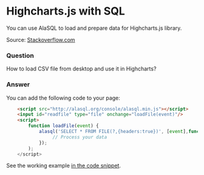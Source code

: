 # Highcharts.js with SQL

You can use AlaSQL to load and prepare data for Highcharts.js library.

Source: [Stackoverflow.com](http://stackoverflow.com/questions/27978027/preprocess-highchart-data-using-csv-file/27980656#27980656)

### Question

How to load CSV file from desktop and use it in Highcharts?

### Answer

You can add the following code to your page:
```html
    <script src="http://alasql.org/console/alasql.min.js"></script> 
    <input id="readfile" type="file" onchange="loadFile(event)"/>
    <script>
        function loadFile(event) {
            alasql('SELECT * FROM FILE(?,{headers:true})', [event],function(data){
                 // Process your data
            });
        );
    </script>
```

See the working example [in the code snippet](http://stackoverflow.com/a/27980656/3320509).
